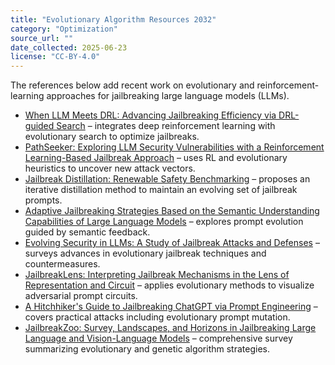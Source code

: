 ```yaml
---
title: "Evolutionary Algorithm Resources 2032"
category: "Optimization"
source_url: ""
date_collected: 2025-06-23
license: "CC-BY-4.0"
---
```


The references below add recent work on evolutionary and reinforcement-learning approaches for jailbreaking large language models (LLMs).

- [When LLM Meets DRL: Advancing Jailbreaking Efficiency via DRL-guided Search](https://www.semanticscholar.org/paper/ff9854d4323e75252fec985d411f3b058eb718bf) – integrates deep reinforcement learning with evolutionary search to optimize jailbreaks.
- [PathSeeker: Exploring LLM Security Vulnerabilities with a Reinforcement Learning-Based Jailbreak Approach](https://www.semanticscholar.org/paper/26c1431f46f90b29b4ee8522ebce92de68068cbb) – uses RL and evolutionary heuristics to uncover new attack vectors.
- [Jailbreak Distillation: Renewable Safety Benchmarking](https://www.semanticscholar.org/paper/57d7977bb8ae533de61a317d907d8fa505ed1af3) – proposes an iterative distillation method to maintain an evolving set of jailbreak prompts.
- [Adaptive Jailbreaking Strategies Based on the Semantic Understanding Capabilities of Large Language Models](https://www.semanticscholar.org/paper/6e35a9a0a5dd54caee0b0cce7271599280dc1ce8) – explores prompt evolution guided by semantic feedback.
- [Evolving Security in LLMs: A Study of Jailbreak Attacks and Defenses](https://www.semanticscholar.org/paper/868eb1e4fe90ec7c9f375d2e4b15b183c08e8f59) – surveys advances in evolutionary jailbreak techniques and countermeasures.
- [JailbreakLens: Interpreting Jailbreak Mechanisms in the Lens of Representation and Circuit](https://www.semanticscholar.org/paper/48feacb8b9567e9a03eea85656e6233d19ea4a14) – applies evolutionary methods to visualize adversarial prompt circuits.
- [A Hitchhiker's Guide to Jailbreaking ChatGPT via Prompt Engineering](https://www.semanticscholar.org/paper/da9e8b168817b4101fc166a11b2db74d7cafcbd9) – covers practical attacks including evolutionary prompt mutation.
- [JailbreakZoo: Survey, Landscapes, and Horizons in Jailbreaking Large Language and Vision-Language Models](https://www.semanticscholar.org/paper/027ac1dad95fa9f42c5e9d00a4de31214f437604) – comprehensive survey summarizing evolutionary and genetic algorithm strategies.
